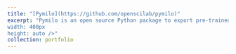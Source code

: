 ```yaml
---
title: "[Pymilo](https://github.com/openscilab/pymilo)"
excerpt: "Pymilo is an open source Python package to export pre-trained machine learning models in a transparent way.<br/><img src='/images/pymilo.png'
width: 400px  
height: auto />"
collection: portfolio
---
```

